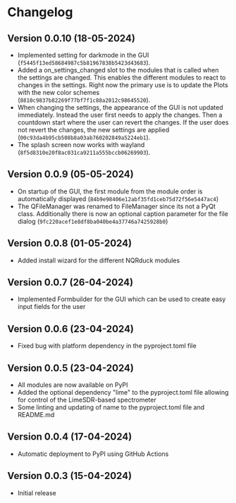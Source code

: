 # Changelog

## Version 0.0.10 (18-05-2024)

- Implemented setting for darkmode in the GUI (`f5445f13ed58684987c5b81967838b5423d43683`).
- Added a on_settings_changed slot to the modules that is called when the settings are changed. This enables the different modules to react to changes in the settings. Right now the primary use is to update the Plots with the new color schemes (`8810c9837b82269f77bf7f1c88a2012c98645520`).
- When changing the settings, the appearance of the GUI is not updated immediately. Instead the user first needs to apply the changes. Then a countdown start where the user can revert the changes. If the user does not revert the changes, the new settings are applied (`00c93da4b95cb508b8a03ab760202849a5224eb1`).
- The splash screen now works with wayland (`8f5d8310e20f8ac031ca9211a555bccb06269903`).

## Version 0.0.9 (05-05-2024)

- On startup of the GUI, the first module from the module order is automatically displayed (`84b9e98406e12abf35fd1ceb75d72f56e5447ac4`)
- The QFileManager was renamed to FileManager since its not a PyQt class. Additionally there  is now an optional caption parameter for the file dialog (`9fc220acef1e8df8ba040be4a37746a7425928b0`)

## Version 0.0.8 (01-05-2024)

- Added install wizard for the different NQRduck modules

## Version 0.0.7 (26-04-2024)

- Implemented Formbuilder for the GUI which can be used to create easy input fields for the user

## Version 0.0.6 (23-04-2024)

- Fixed bug with platform dependency in the pyproject.toml file

## Version 0.0.5 (23-04-2024)

- All modules are now available on PyPI
- Added the  optional dependency "lime" to the pyproject.toml file allowing for control of the LimeSDR-based spectrometer
- Some linting and updating of name to the pyproject.toml file and README.md

## Version 0.0.4 (17-04-2024)

- Automatic deployment to PyPI using GitHub Actions

## Version 0.0.3 (15-04-2024)

- Initial release
